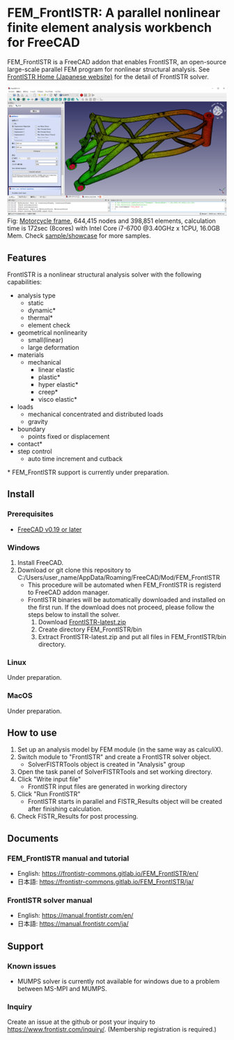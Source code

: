 # FEM_FrontISTR: A parallel nonlinear finite element analysis workbench for FreeCAD

FEM_FrontISTR is a FreeCAD addon that enables FrontISTR, an open-source large-scale parallel FEM program for nonlinear structural analysis. See [FrontISTR Home (Japanese website)](https://www.frontistr.com/) for the detail of FrontISTR solver.

![Result](sample/showcase/0a_bikeframe.png)
Fig: [Motorcycle frame](https://grabcad.com/library/motorcycle-frame-6), 644,415 nodes and 398,851 elements, calculation time is 172sec (8cores) with Intel Core i7-6700 @3.40GHz x 1CPU, 16.0GB Mem. Check [sample/showcase](./sample/showcase/README.md) for more samples.


## Features
FrontISTR is a nonlinear structural analysis solver with the following capabilities:

- analysis type
    - static
    - dynamic\*
    - thermal\*
    - element check
- geometrical nonlinearity
    - small(linear)
    - large deformation
- materials
    - mechanical
        - linear elastic
        - plastic\*
        - hyper elastic\*
        - creep\*
        - visco elastic\*
- loads
    - mechanical concentrated and distributed loads
    - gravity
- boundary
    - points fixed or displacement
- contact\*
- step control
    - auto time increment and cutback

\* FEM_FrontISTR support is currently under preparation.

## Install

### Prerequisites

- [FreeCAD v0.19 or later](https://github.com/FreeCAD/FreeCAD/releases/)

### Windows

1. Install FreeCAD.
2. Download or git clone this repository to C:/Users/user_name/AppData/Roaming/FreeCAD/Mod/FEM_FrontISTR
    - This procedure will be automated when FEM_FrontISTR is registerd to FreeCAD addon manager.
    - FrontISTR binaries will be automatically downloaded and installed on the first run. 
      If the download does not proceed, please follow the steps below to install the solver.
        1. Download [FrontISTR-latest.zip](https://www.frontistr.com/download/link.php?https://frontistr-commons.gitlab.io/FrontISTR/release/x86_64-w64-mingw32-msmpi/FrontISTR-latest.zip)
        2. Create directory FEM_FrontISTR/bin
        3. Extract FrontISTR-latest.zip and put all files in FEM_FrontISTR/bin directory.

### Linux

Under preparation.

### MacOS

Under preparation.

## How to use

1. Set up an analysis model by FEM module (in the same way as calculiX).
2. Switch module to "FrontISTR" and create a FrontISTR solver object.
    - SolverFISTRTools object is created in "Analysis" group
3. Open the task panel of SolverFISTRTools and set working directory.
4. Click "Write input file"
    - FrontISTR input files are generated in working directory
5. Click "Run FrontISTR"
    - FrontISTR starts in parallel and FISTR_Results object will be created after finishing calculation.
6. Check FISTR_Results for post processing.

## Documents

### FEM_FrontISTR manual and tutorial

  - English: https://frontistr-commons.gitlab.io/FEM_FrontISTR/en/
  - 日本語: https://frontistr-commons.gitlab.io/FEM_FrontISTR/ja/

### FrontISTR solver manual

  - English: https://manual.frontistr.com/en/
  - 日本語: https://manual.frontistr.com/ja/

## Support

### Known issues

- MUMPS solver is currently not available for windows due to a problem between MS-MPI and MUMPS.

### Inquiry
Create an issue at the github or post your inquiry to
https://www.frontistr.com/inquiry/.
(Membership registration is required.)